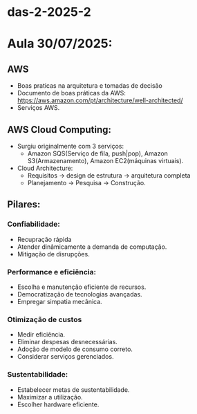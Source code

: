 # das-2-2025-2
# Aula 30/07/2025:

## AWS
- Boas praticas na arquitetura e tomadas de decisão
- Documento de boas práticas da AWS: https://aws.amazon.com/pt/architecture/well-architected/
- Serviços AWS.

## AWS Cloud Computing:
- Surgiu originalmente com 3 serviços:
  - Amazon SQS(Serviço de fila, push|pop), Amazon S3(Armazenamento), Amazon EC2(máquinas virtuais).
- Cloud Architecture:
  - Requisitos -> design de estrutura -> arquitetura completa
  - Planejamento -> Pesquisa -> Construção.

##  Pilares:
### Confiabilidade:
- Recupração rápida
- Atender dinâmicamente a demanda de computação.
- Mitigação de disrupções.

### Performance e eficiência:
- Escolha e manutenção eficiente de recursos.
- Democratização de tecnologias avançadas.
- Empregar simpatia mecânica.

### Otimização de custos
- Medir eficiência.
- Eliminar despesas desnecessárias.
- Adoção de modelo de consumo correto.
- Considerar serviços gerenciados.

### Sustentabilidade:
- Estabelecer metas de sustentabilidade.
- Maximizar a utilização.
- Escolher hardware eficiente.
